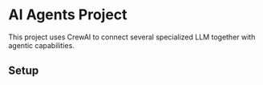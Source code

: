 # AI Agents Project

This project uses CrewAI to connect several specialized LLM together with agentic capabilities.

## Setup